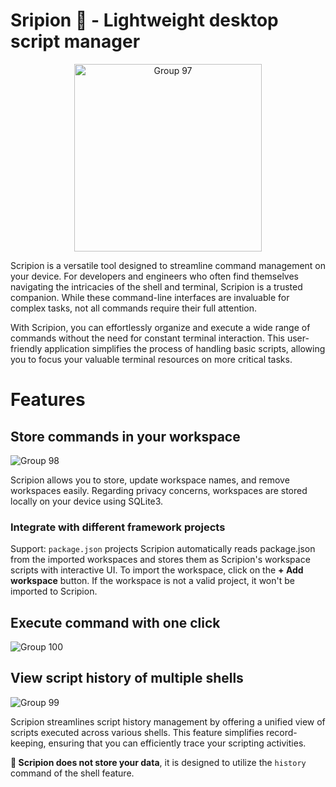 # Sripion 🦂 - Lightweight desktop script manager

<p align="center">
<img width="300" alt="Group 97" src="https://github.com/nomadiz/scripion/assets/56880684/c097d4fe-386a-4c33-a280-e92f7308c852">
</p>

Scripion is a versatile tool designed to streamline command management on your device. For developers and engineers who often find themselves navigating the intricacies of the shell and terminal, Scripion is a trusted companion. While these command-line interfaces are invaluable for complex tasks, not all commands require their full attention.

With Scripion, you can effortlessly organize and execute a wide range of commands without the need for constant terminal interaction. This user-friendly application simplifies the process of handling basic scripts, allowing you to focus your valuable terminal resources on more critical tasks.

# Features
## Store commands in your workspace
![Group 98](https://github.com/nomadiz/scripion/assets/56880684/13835986-a107-4935-a04e-1e7326874e50)

Scripion allows you to store, update workspace names, and remove workspaces easily. Regarding privacy concerns, workspaces are stored locally on your device using SQLite3. 
### Integrate with different framework projects
Support: `package.json` projects
Scripion automatically reads package.json from the imported workspaces and stores them as Scripion's workspace scripts with interactive UI. To import the workspace, click on the **+ Add workspace** button. If the workspace is not a valid project, it won't be imported to Scripion.
## Execute command with one click
![Group 100](https://github.com/nomadiz/scripion/assets/56880684/05d4d7e1-28cd-4e43-bff0-3b6c7e18aef8)

## View script history of multiple shells
![Group 99](https://github.com/nomadiz/scripion/assets/56880684/ab16c06c-7ad3-4ec3-a439-06fdf97e4ff0)

Scripion streamlines script history management by offering a unified view of scripts executed across various shells. This feature simplifies record-keeping, ensuring that you can efficiently trace your scripting activities.

**📝 Scripion does not store your data**, it is designed to utilize the `history` command of the shell feature.
